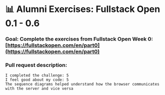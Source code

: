 # 📊 Alumni Exercises: Fullstack Open 0.1 - 0.6

### Goal: Complete the exercises from Fullstack Open Week 0: [https://fullstackopen.com/en/part0](https://fullstackopen.com/en/part0)

### Pull request description:

```
I completed the challenge: 5
I feel good about my code: 5
The sequence diagrams helped understand how the browser communicates with the server and vice versa
```
